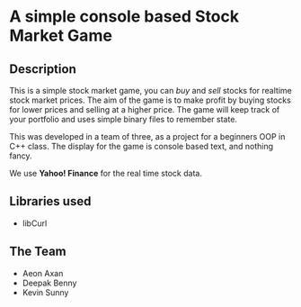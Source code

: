 A simple console based Stock Market Game
==============

Description
--------------
This is a simple stock market game, you can *buy* and *sell* stocks for realtime stock market prices.
The aim of the game is to make profit by buying stocks for lower prices and selling at a higher price.
The game will keep track of your portfolio and uses simple binary files to remember state.

This was developed in a team of three, as a project for a beginners OOP in C++ class. 
The display for the game is console based text, and nothing fancy. 

We use **Yahoo! Finance** for the real time stock data. 

Libraries used
--------------
- libCurl

The Team
--------------
- Aeon Axan
- Deepak Benny
- Kevin Sunny
